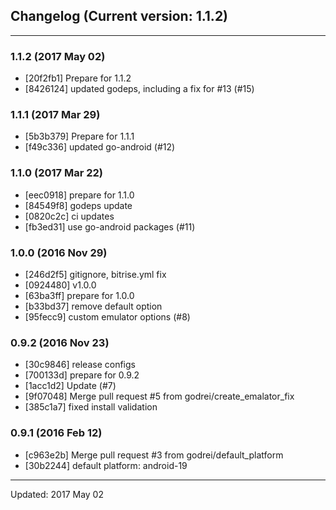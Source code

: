 ## Changelog (Current version: 1.1.2)

-----------------

### 1.1.2 (2017 May 02)

* [20f2fb1] Prepare for 1.1.2
* [8426124] updated godeps, including a fix for #13 (#15)

### 1.1.1 (2017 Mar 29)

* [5b3b379] Prepare for 1.1.1
* [f49c336] updated go-android (#12)

### 1.1.0 (2017 Mar 22)

* [eec0918] prepare for 1.1.0
* [84549f8] godeps update
* [0820c2c] ci updates
* [fb3ed31] use go-android packages (#11)

### 1.0.0 (2016 Nov 29)

* [246d2f5] gitignore, bitrise.yml fix
* [0924480] v1.0.0
* [63ba3ff] prepare for 1.0.0
* [b33bd37] remove default option
* [95fecc9] custom emulator options (#8)

### 0.9.2 (2016 Nov 23)

* [30c9846] release configs
* [700133d] prepare for 0.9.2
* [1acc1d2] Update (#7)
* [9f07048] Merge pull request #5 from godrei/create_emalator_fix
* [385c1a7] fixed install validation

### 0.9.1 (2016 Feb 12)

* [c963e2b] Merge pull request #3 from godrei/default_platform
* [30b2244] default platform: android-19

-----------------

Updated: 2017 May 02